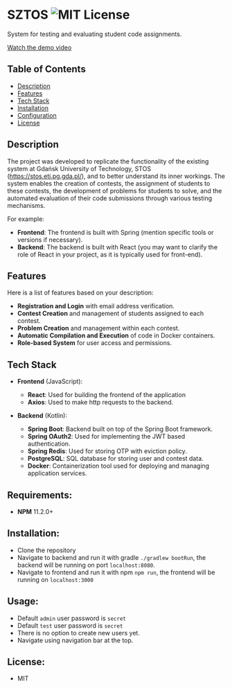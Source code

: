 # SZTOS ![MIT License](https://img.shields.io/badge/license-MIT-green)

System for testing and evaluating student code assignments.

[Watch the demo video](demo/demo.mp4)

## Table of Contents

- [Description](#description)
- [Features](#features)
- [Tech Stack](#tech-stack)
- [Installation](#installation)
- [Configuration](#configuration)
- [License](#license)

## Description

The project was developed to replicate the functionality of the existing system at Gdańsk University of Technology, STOS (https://stos.eti.pg.gda.pl/), and to better understand its inner workings.
The system enables the creation of contests, the assignment of students to these contests, the development of problems for students to solve, and the automated evaluation of their code submissions through various testing mechanisms.

For example:
- **Frontend**: The frontend is built with Spring (mention specific tools or versions if necessary).
- **Backend**: The backend is built with React (you may want to clarify the role of React in your project, as it is typically used for front-end).

## Features

Here is a list of features based on your description:

- **Registration and Login** with email address verification.
- **Contest Creation** and management of students assigned to each contest.
- **Problem Creation** and management within each contest.
- **Automatic Compilation and Execution** of code in Docker containers.
- **Role-based System** for user access and permissions.

## Tech Stack

- **Frontend** (JavaScript):
  - **React**: Used for building the frontend of the application
  - **Axios**: Used to make http requests to the backend.

- **Backend** (Kotlin): 
  - **Spring Boot**: Backend built on top of the Spring Boot framework.
  - **Spring OAuth2**: Used for implementing the JWT based authentication.
  - **Spring Redis**: Used for storing OTP with eviction policy.
  - **PostgreSQL**: SQL database for storing user and contest data.
  - **Docker**: Containerization tool used for deploying and managing application services.

## Requirements:
- **NPM** 11.2.0+

## Installation:
- Clone the repository
- Navigate to backend and run it with gradle `./gradlew bootRun`, the backend will be running on port `localhost:8080`.
- Navigate to frontend and run it with npm `npm run`, the frontend will be running on `localhost:3000`

## Usage:
- Default `admin` user password is `secret`
- Default `test` user password is `secret`
- There is no option to create new users yet.
- Navigate using navigation bar at the top.

## License:
- MIT
